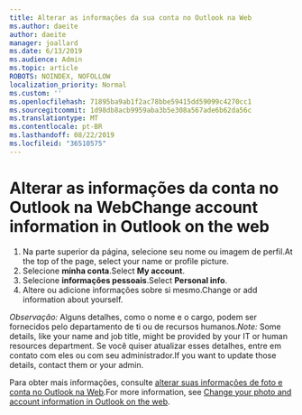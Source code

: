 ```yaml
---
title: Alterar as informações da sua conta no Outlook na Web
ms.author: daeite
author: daeite
manager: joallard
ms.date: 6/13/2019
ms.audience: Admin
ms.topic: article
ROBOTS: NOINDEX, NOFOLLOW
localization_priority: Normal
ms.custom: ''
ms.openlocfilehash: 71895ba9ab1f2ac78bbe59415dd59099c4270cc1
ms.sourcegitcommit: 1d98db8acb9959aba3b5e308a567ade6b62da56c
ms.translationtype: MT
ms.contentlocale: pt-BR
ms.lasthandoff: 08/22/2019
ms.locfileid: "36510575"
---
```

# <a name="change-account-information-in-outlook-on-the-web"></a><span data-ttu-id="ae68e-102">Alterar as informações da conta no Outlook na Web</span><span class="sxs-lookup"><span data-stu-id="ae68e-102">Change account information in Outlook on the web</span></span>

1. <span data-ttu-id="ae68e-103">Na parte superior da página, selecione seu nome ou imagem de perfil.</span><span class="sxs-lookup"><span data-stu-id="ae68e-103">At the top of the page, select your name or profile picture.</span></span>
1. <span data-ttu-id="ae68e-104">Selecione **minha conta**.</span><span class="sxs-lookup"><span data-stu-id="ae68e-104">Select **My account**.</span></span>
1. <span data-ttu-id="ae68e-105">Selecione **informações pessoais**.</span><span class="sxs-lookup"><span data-stu-id="ae68e-105">Select **Personal info**.</span></span>
1. <span data-ttu-id="ae68e-106">Altere ou adicione informações sobre si mesmo.</span><span class="sxs-lookup"><span data-stu-id="ae68e-106">Change or add information about yourself.</span></span>

<span data-ttu-id="ae68e-107">*Observação:* Alguns detalhes, como o nome e o cargo, podem ser fornecidos pelo departamento de ti ou de recursos humanos.</span><span class="sxs-lookup"><span data-stu-id="ae68e-107">*Note:* Some details, like your name and job title, might be provided by your IT or human resources department.</span></span> <span data-ttu-id="ae68e-108">Se você quiser atualizar esses detalhes, entre em contato com eles ou com seu administrador.</span><span class="sxs-lookup"><span data-stu-id="ae68e-108">If you want to update those details, contact them or your admin.</span></span>

<span data-ttu-id="ae68e-109">Para obter mais informações, consulte [alterar suas informações de foto e conta no Outlook na Web](https://support.office.com/article/b2dbb289-851d-4bed-93c3-3e136f5659ec).</span><span class="sxs-lookup"><span data-stu-id="ae68e-109">For more information, see [Change your photo and account information in Outlook on the web](https://support.office.com/article/b2dbb289-851d-4bed-93c3-3e136f5659ec).</span></span>